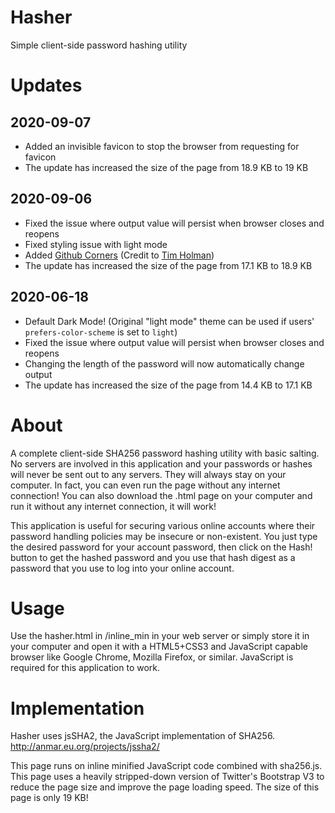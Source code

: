 # Hasher
Simple client-side password hashing utility

# Updates

## 2020-09-07
- Added an invisible favicon to stop the browser from requesting for favicon
- The update has increased the size of the page from 18.9 KB to 19 KB

## 2020-09-06
- Fixed the issue where output value will persist when browser closes and reopens
- Fixed styling issue with light mode
- Added [Github Corners](https://github.com/tholman/github-corners) (Credit to [Tim Holman](https://github.com/tholman))
- The update has increased the size of the page from 17.1 KB to 18.9 KB

## 2020-06-18
- Default Dark Mode! (Original "light mode" theme can be used if users' `prefers-color-scheme` is set to `light`)
- Fixed the issue where output value will persist when browser closes and reopens
- Changing the length of the password will now automatically change output
- The update has increased the size of the page from 14.4 KB to 17.1 KB

# About
A complete client-side SHA256 password hashing utility with basic salting. No servers are involved in this application and your passwords or hashes will never be sent out to any servers. They will always stay on your computer. In fact, you can even run the page without any internet connection! You can also download the .html page on your computer and run it without any internet connection, it will work!

This application is useful for securing various online accounts where their password handling policies may be insecure or non-existent. You just type the desired password for your account password, then click on the Hash! button to get the hashed password and you use that hash digest as a password that you use to log into your online account.

# Usage
Use the hasher.html in /inline_min in your web server or simply store it in your computer and open it with a HTML5+CSS3 and JavaScript capable browser like Google Chrome, Mozilla Firefox, or similar. JavaScript is required for this application to work.

# Implementation
Hasher uses jsSHA2, the JavaScript implementation of SHA256. http://anmar.eu.org/projects/jssha2/

This page runs on inline minified JavaScript code combined with sha256.js. This page uses a heavily stripped-down version of Twitter's Bootstrap V3 to reduce the page size and improve the page loading speed. The size of this page is only 19 KB!
